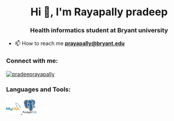<h1 align="center">Hi 👋, I'm Rayapally pradeep</h1>
<h3 align="center">Health informatics student at Bryant university</h3>

- 📫 How to reach me **prayapally@bryant.edu**

<h3 align="left">Connect with me:</h3>
<p align="left">
<a href="https://linkedin.com/in/pradeeprayapally" target="blank"><img align="center" src="https://raw.githubusercontent.com/rahuldkjain/github-profile-readme-generator/master/src/images/icons/Social/linked-in-alt.svg" alt="pradeeprayapally" height="30" width="40" /></a>
</p>

<h3 align="left">Languages and Tools:</h3>
<p align="left"> <a href="https://www.mysql.com/" target="_blank" rel="noreferrer"> <img src="https://raw.githubusercontent.com/devicons/devicon/master/icons/mysql/mysql-original-wordmark.svg" alt="mysql" width="40" height="40"/> </a> <a href="https://www.postgresql.org" target="_blank" rel="noreferrer"> <img src="https://raw.githubusercontent.com/devicons/devicon/master/icons/postgresql/postgresql-original-wordmark.svg" alt="postgresql" width="40" height="40"/> </a> </p>
